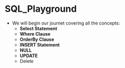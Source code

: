 # SQL_Playground

* We will begin our journet covering all the concepts:
  * **Select Statement**
  * **Where Clause**
  * **OrderBy Clause**
  * **INSERT Statement**
  * **NULL**
  * **UPDATE**
  * Delete













